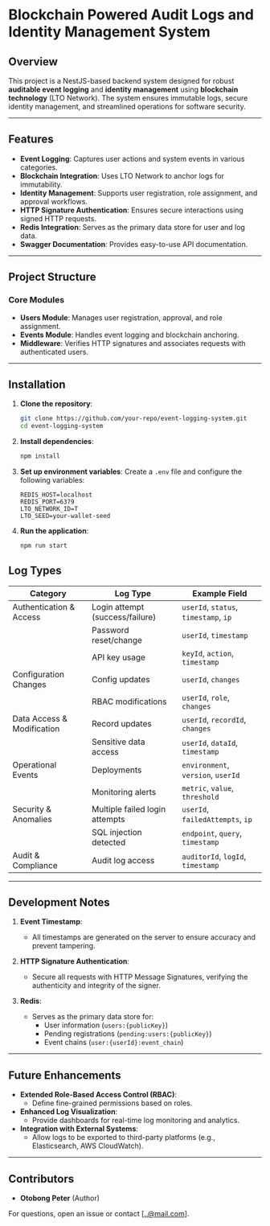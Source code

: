 # **Blockchain Powered Audit Logs and Identity Management System**

## **Overview**

This project is a NestJS-based backend system designed for robust **auditable event logging** and **identity management** using **blockchain technology** (LTO Network). The system ensures immutable logs, secure identity management, and streamlined operations for software security.

---

## **Features**

- **Event Logging**: Captures user actions and system events in various categories.
- **Blockchain Integration**: Uses LTO Network to anchor logs for immutability.
- **Identity Management**: Supports user registration, role assignment, and approval workflows.
- **HTTP Signature Authentication**: Ensures secure interactions using signed HTTP requests.
- **Redis Integration**: Serves as the primary data store for user and log data.
- **Swagger Documentation**: Provides easy-to-use API documentation.

---

## **Project Structure**

### **Core Modules**

- **Users Module**: Manages user registration, approval, and role assignment.
- **Events Module**: Handles event logging and blockchain anchoring.
- **Middleware**: Verifies HTTP signatures and associates requests with authenticated users.

---

## **Installation**

1. **Clone the repository**:

   ```bash
   git clone https://github.com/your-repo/event-logging-system.git
   cd event-logging-system
   ```

2. **Install dependencies**:

   ```bash
   npm install
   ```

3. **Set up environment variables**:
   Create a `.env` file and configure the following variables:

   ```env
   REDIS_HOST=localhost
   REDIS_PORT=6379
   LTO_NETWORK_ID=T
   LTO_SEED=your-wallet-seed
   ```

4. **Run the application**:
   ```bash
   npm run start
   ```

## **Log Types**

| **Category**               | **Log Type**                    | **Example Field**                     |
| -------------------------- | ------------------------------- | ------------------------------------- |
| Authentication & Access    | Login attempt (success/failure) | `userId`, `status`, `timestamp`, `ip` |
|                            | Password reset/change           | `userId`, `timestamp`                 |
|                            | API key usage                   | `keyId`, `action`, `timestamp`        |
| Configuration Changes      | Config updates                  | `userId`, `changes`                   |
|                            | RBAC modifications              | `userId`, `role`, `changes`           |
| Data Access & Modification | Record updates                  | `userId`, `recordId`, `changes`       |
|                            | Sensitive data access           | `userId`, `dataId`, `timestamp`       |
| Operational Events         | Deployments                     | `environment`, `version`, `userId`    |
|                            | Monitoring alerts               | `metric`, `value`, `threshold`        |
| Security & Anomalies       | Multiple failed login attempts  | `userId`, `failedAttempts`, `ip`      |
|                            | SQL injection detected          | `endpoint`, `query`, `timestamp`      |
| Audit & Compliance         | Audit log access                | `auditorId`, `logId`, `timestamp`     |

---

## **Development Notes**

1. **Event Timestamp**:

   - All timestamps are generated on the server to ensure accuracy and prevent tampering.

2. **HTTP Signature Authentication**:

   - Secure all requests with HTTP Message Signatures, verifying the authenticity and integrity of the signer.

3. **Redis**:
   - Serves as the primary data store for:
     - User information (`users:{publicKey}`)
     - Pending registrations (`pending:users:{publicKey}`)
     - Event chains (`user:{userId}:event_chain`)

---

## **Future Enhancements**

- **Extended Role-Based Access Control (RBAC)**:
  - Define fine-grained permissions based on roles.
- **Enhanced Log Visualization**:
  - Provide dashboards for real-time log monitoring and analytics.
- **Integration with External Systems**:
  - Allow logs to be exported to third-party platforms (e.g., Elasticsearch, AWS CloudWatch).

---

## **Contributors**

- **Otobong Peter** (Author)

For questions, open an issue or contact [..@mail.com].
